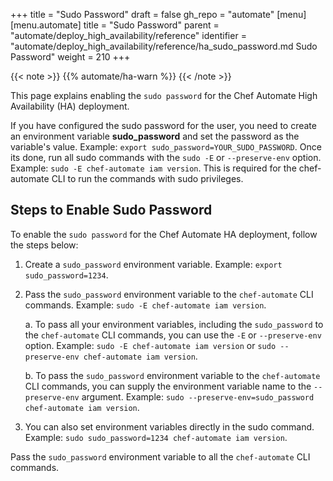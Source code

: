 +++
title = "Sudo Password"
draft = false
gh_repo = "automate"
[menu]
  [menu.automate]
    title = "Sudo Password"
    parent = "automate/deploy_high_availability/reference"
    identifier = "automate/deploy_high_availability/reference/ha_sudo_password.md Sudo Password"
    weight = 210
+++

{{< note >}}
{{% automate/ha-warn %}}
{{< /note >}}

This page explains enabling the `sudo password` for the Chef Automate High Availability (HA) deployment.

If you have configured the sudo password for the user, you need to create an environment variable **sudo_password** and set the password as the variable's value. Example: `export sudo_password=YOUR_SUDO_PASSWORD`. Once its done, run all sudo commands with the `sudo -E` or `--preserve-env` option. Example: `sudo -E chef-automate iam version`. This is required for the chef-automate CLI to run the commands with sudo privileges.

## Steps to Enable Sudo Password

To enable the `sudo password` for the Chef Automate HA deployment, follow the steps below:

1. Create a `sudo_password` environment variable. Example: `export sudo_password=1234`.
2. Pass the `sudo_password` environment variable to the `chef-automate` CLI commands. Example: `sudo -E chef-automate iam version`.

   a. To pass all your environment variables, including the `sudo_password` to the `chef-automate` CLI commands, you can use the `-E` or `--preserve-env` option. Example: `sudo -E chef-automate iam version` or `sudo --preserve-env chef-automate iam version`.

   b. To pass the `sudo_password` environment variable to the `chef-automate` CLI commands, you can supply the environment variable name to the `--preserve-env` argument. Example: `sudo --preserve-env=sudo_password chef-automate iam version`.

3. You can also set environment variables directly in the sudo command. Example: `sudo sudo_password=1234 chef-automate iam version`.

Pass the `sudo_password` environment variable to all the `chef-automate` CLI commands.
